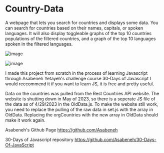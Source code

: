 # Country-Data
A webpage that lets you search for countries and displays some data. You can search for countries based on their names, capitals, or spoken languages.
It will also display toggleable graphs of the top 10 countries populations of the filtered countries, and a graph of the top 10 languages spoken
in the filtered languages.

![image](https://user-images.githubusercontent.com/66990241/235336581-4895fb3c-f2cf-4db2-9dbf-70decbf548aa.png)

![image](https://user-images.githubusercontent.com/66990241/235336819-2d7e5c6d-800a-4a23-b71f-a58b52b7253e.png)

I made this project from scratch in the process of learning Javascript through Asabeneh Yetayeh's challenge course 30-Days of Javascript
I would reccommend it if you want to learn JS, it is free and pretty useful.

Data on the countries was pulled from the Rest Countries API website. The website is shutting down in May of 2023, so there is a seperate JS file of the data
as of 4/29/2023 in the OldData.js. To make the website still work, you need to replace the pulling of the raw data in set.js with the array in OldData. Replacing the orgCountries with the new array in OldData should make it work again.

Asabeneh's Github Page
https://github.com/Asabeneh

30-Days of Javascript repository
https://github.com/Asabeneh/30-Days-Of-JavaScript

